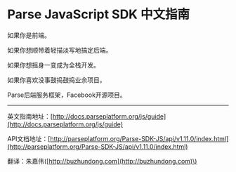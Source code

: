 # Parse JavaScript SDK 中文指南

如果你是前端。

如果你想顺带着轻描淡写地搞定后端。

如果你想摇身一变成为全栈开发。

如果你喜欢没事鼓捣鼓捣业余项目。

Parse后端服务框架，Facebook开源项目。

---

英文指南地址：[http://docs.parseplatform.org/js/guide](http://docs.parseplatform.org/js/guide)

API文档地址：[http://parseplatform.org/Parse-SDK-JS/api/v1.11.0/index.html](http://parseplatform.org/Parse-SDK-JS/api/v1.11.0/index.html)

翻译：朱嘉伟\([http://buzhundong.com](http://buzhundong.com)\)

